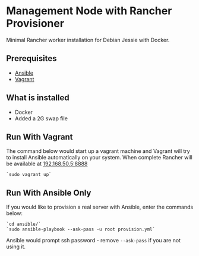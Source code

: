 # Management Node with Rancher Provisioner
Minimal Rancher worker installation for Debian Jessie with Docker.

## Prerequisites

*    [Ansible](http://docs.ansible.com/ansible/intro_installation.html)
*    [Vagrant](https://www.vagrantup.com/downloads.html)

## What is installed

*   Docker
*   Added a 2G swap file
        
## Run With Vagrant
The command below would start up a vagrant machine and Vagrant will try to install Ansible automatically on your system. When complete Rancher will be available at [192.168.50.5:8888](http://192.168.50.5:8888)

    `sudo vagrant up`

## Run With Ansible Only
If you would like to provision a real server with Ansible, enter the commands below:

    `cd ansible/`
    `sudo ansible-playbook --ask-pass -u root provision.yml`

Ansible would prompt ssh password - remove `--ask-pass` if you are not using it.
